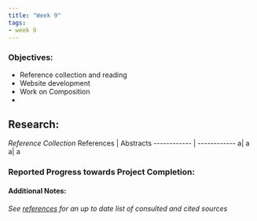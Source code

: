 ```yaml
---
title: "Week 9"
tags:
- week 9
---
```


### Objectives: 
 - Reference collection and reading
 - Website development
 - Work on Composition
 - 

## Research:
_Reference Collection_
References | Abstracts
------------ | ------------
a| a
a| a





### Reported Progress towards Project Completion:


#### Additional Notes:

*See [references](/notes/vault/references.md) for an up to date list of consulted and cited sources*